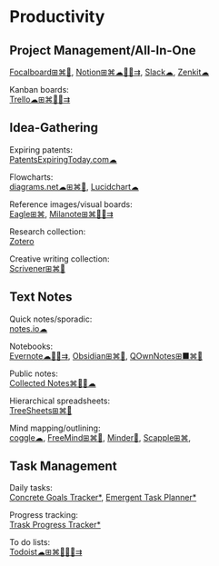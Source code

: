 # Productivity

## Project Management/All-In-One

[Focalboard⊞⌘🐧](https://www.focalboard.com/),
[Notion⊞⌘☁🍎🤖⇉](https://www.notion.so/),
[Slack☁](https://slack.com/),
[Zenkit☁](https://zenkit.com)

Kanban boards:  
[Trello☁⊞⌘🍎🤖⇉](https://trello.com/)

## Idea-Gathering

Expiring patents:  
[PatentsExpiringToday.com☁](https://patentsexpiringtoday.com/)

Flowcharts:  
[diagrams.net☁⊞⌘🐧](https://www.diagrams.net/),
[Lucidchart☁](https://www.lucidchart.com/)

Reference images/visual boards:  
[Eagle⊞⌘](https://en.eagle.cool/),
[Milanote⊞⌘🍎🤖⇉](https://milanote.com/)

Research collection:  
[Zotero](https://www.zotero.org/)

Creative writing collection:  
[Scrivener⊞⌘🍎](https://www.literatureandlatte.com/scrivener/overview)

## Text Notes

Quick notes/sporadic:  
[notes.io☁](http://notes.io/)

Notebooks:  
[Evernote☁🍎🤖⇉](https://evernote.com/),
[Obsidian⊞⌘🐧](https://obsidian.md/),
[QOwnNotes⊞■⌘🐧](https://www.qownnotes.org/)

Public notes:  
[Collected Notes⌘🍎🤖☁](https://collectednotes.com/)

Hierarchical spreadsheets:  
[TreeSheets⊞⌘🐧](http://strlen.com/treesheets/)

Mind mapping/outlining:  
[coggle☁](https://coggle.it/),
[FreeMind⊞⌘🐧](http://freemind.sourceforge.net/wiki/index.php/Main_Page),
[Minder🐧](https://github.com/phase1geo/Minder),
[Scapple⊞⌘](https://www.literatureandlatte.com/scapple/overview),

## Task Management

Daily tasks:  
[Concrete Goals Tracker*](https://davidseah.com/node/the-concrete-goals-tracker/),
[Emergent Task Planner*](https://davidseah.com/node/the-emergent-task-planner/)

Progress tracking:  
[Trask Progress Tracker*](https://davidseah.com/node/the-task-progress-tracker/)

To do lists:  
[Todoist☁⊞⌘🐧🍎🤖⇉](https://todoist.com/)

